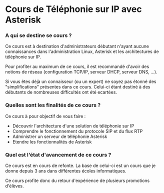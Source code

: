 # Cours de Téléphonie sur IP avec Asterisk

### A qui se destine se cours ?

Ce cours est à destination d'administrateurs débutant n'ayant aucune connaissances dans l'administration Linux, Asterisk et les architectures de téléphonie sur IP.

Pour profiter au maximum de ce cours, il est recommandé d'avoir des notions de réseau (configuration TCP/IP, serveur DHCP, serveur DNS, ...).

Si vous êtes déjà un connaisseur (ou un expert) ne soyez pas étonné des "simplifications" présentes dans ce cours. Celui-ci étant destiné à des débutants de nombreuses difficultés ont été ecartées. 

### Quelles sont les finalités de ce cours ?

Ce cours à pour objectif de vous faire :
* Découvrir l'architecture d'une solution de téléphonie sur IP
* Comprendre le fonctionnement du protocole SIP et du flux RTP
* Administrer un serveur de téléphonie Asterisk
* Etendre les fonctionnalités de Asterisk

### Quel est l'état d'avancement de ce cours ?

Ce cours est en cours de refonte. La base de celui-ci est un cours que je donne depuis 3 ans dans différentes écoles informatiques.

Ce cours profite donc du retour d'expérience de plusieurs promotions d'élèves.



